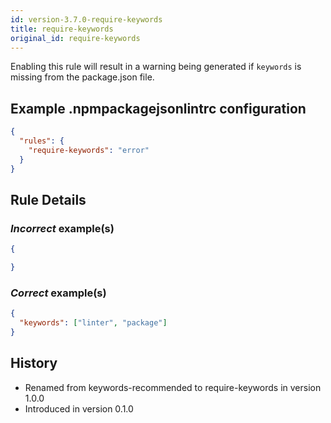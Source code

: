```yaml
---
id: version-3.7.0-require-keywords
title: require-keywords
original_id: require-keywords
---
```


Enabling this rule will result in a warning being generated if `keywords` is missing from the package.json file.

## Example .npmpackagejsonlintrc configuration

```json
{
  "rules": {
    "require-keywords": "error"
  }
}
```

## Rule Details

### *Incorrect* example(s)

```json
{

}
```

### *Correct* example(s)

```json
{
  "keywords": ["linter", "package"]
}
```

## History

* Renamed from keywords-recommended to require-keywords in version 1.0.0
* Introduced in version 0.1.0
